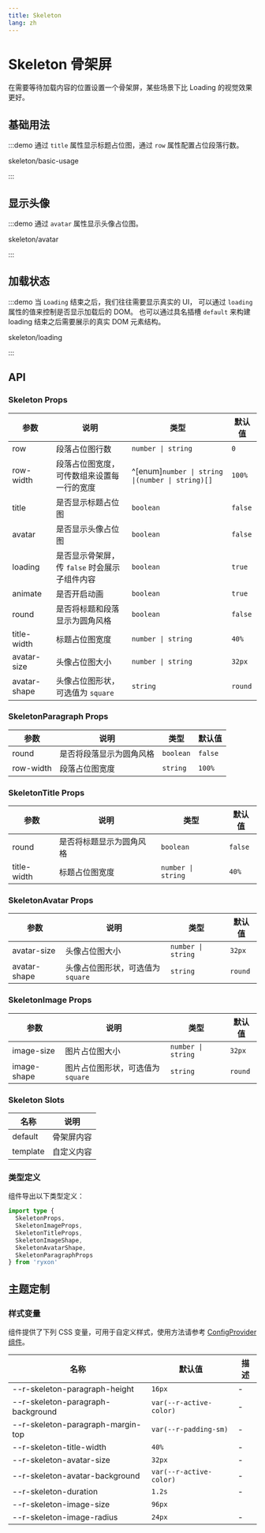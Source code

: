 ```yaml
---
title: Skeleton
lang: zh
---
```


# Skeleton 骨架屏

在需要等待加载内容的位置设置一个骨架屏，某些场景下比 Loading 的视觉效果更好。

## 基础用法

:::demo 通过 `title` 属性显示标题占位图，通过 `row` 属性配置占位段落行数。

skeleton/basic-usage

:::

## 显示头像

:::demo 通过 `avatar` 属性显示头像占位图。

skeleton/avatar

:::

## 加载状态

:::demo 当 `Loading` 结束之后，我们往往需要显示真实的 UI， 可以通过 `loading` 属性的值来控制是否显示加载后的 DOM。 也可以通过具名插槽 `default` 来构建 loading 结束之后需要展示的真实 DOM 元素结构。

skeleton/loading

:::

## API

### Skeleton Props

| 参数 | 说明 | 类型 | 默认值 |
| --- | --- | --- | --- |
| row | 段落占位图行数 | `number \| string` | `0` |
| row-width | 段落占位图宽度，可传数组来设置每一行的宽度 | ^[enum]`number \| string \|(number \| string)[]` | `100%` |
| title | 是否显示标题占位图 | `boolean` | `false` |
| avatar | 是否显示头像占位图 | `boolean` | `false` |
| loading | 是否显示骨架屏，传 `false` 时会展示子组件内容 | `boolean` | `true` |
| animate | 是否开启动画 | `boolean` | `true` |
| round | 是否将标题和段落显示为圆角风格 | `boolean` | `false` |
| title-width | 标题占位图宽度 | `number \| string` | `40%` |
| avatar-size | 头像占位图大小 | `number \| string` | `32px` |
| avatar-shape | 头像占位图形状，可选值为 `square` | `string` | `round` |

### SkeletonParagraph Props

| 参数      | 说明                     | 类型      | 默认值  |
| --------- | ------------------------ | --------- | ------- |
| round     | 是否将段落显示为圆角风格 | `boolean` | `false` |
| row-width | 段落占位图宽度           | `string`  | `100%`  |

### SkeletonTitle Props

| 参数        | 说明                     | 类型               | 默认值  |
| ----------- | ------------------------ | ------------------ | ------- |
| round       | 是否将标题显示为圆角风格 | `boolean`          | `false` |
| title-width | 标题占位图宽度           | `number \| string` | `40%`   |

### SkeletonAvatar Props

| 参数 | 说明 | 类型 | 默认值 |
| --- | --- | --- | --- |
| avatar-size | 头像占位图大小 | `number \| string` | `32px` |
| avatar-shape | 头像占位图形状，可选值为 `square` | `string` | `round` |

### SkeletonImage Props

| 参数 | 说明 | 类型 | 默认值 |
| --- | --- | --- | --- |
| image-size | 图片占位图大小 | `number \| string` | `32px` |
| image-shape | 图片占位图形状，可选值为 `square` | `string` | `round` |

### Skeleton Slots

| 名称     | 说明       |
| -------- | ---------- |
| default  | 骨架屏内容 |
| template | 自定义内容 |

### 类型定义

组件导出以下类型定义：

```ts
import type {
  SkeletonProps,
  SkeletonImageProps,
  SkeletonTitleProps,
  SkeletonImageShape,
  SkeletonAvatarShape,
  SkeletonParagraphProps
} from 'ryxon'
```

## 主题定制

### 样式变量

组件提供了下列 CSS 变量，可用于自定义样式，使用方法请参考 [ConfigProvider 组件](/zh/component/config-provider.html)。

| 名称                              | 默认值                  | 描述 |
| --------------------------------- | ----------------------- | ---- |
| --r-skeleton-paragraph-height     | `16px`                  | -    |
| --r-skeleton-paragraph-background | `var(--r-active-color)` | -    |
| --r-skeleton-paragraph-margin-top | `var(--r-padding-sm)`   | -    |
| --r-skeleton-title-width          | `40%`                   | -    |
| --r-skeleton-avatar-size          | `32px`                  | -    |
| --r-skeleton-avatar-background    | `var(--r-active-color)` | -    |
| --r-skeleton-duration             | `1.2s`                  | -    |
| --r-skeleton-image-size           | `96px`                  |
| --r-skeleton-image-radius         | `24px`                  | -    |
